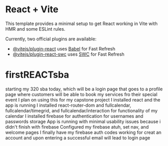 # React + Vite

This template provides a minimal setup to get React working in Vite with HMR and some ESLint rules.

Currently, two official plugins are available:

- [@vitejs/plugin-react](https://github.com/vitejs/vite-plugin-react/blob/main/packages/plugin-react/README.md) uses [Babel](https://babeljs.io/) for Fast Refresh
- [@vitejs/plugin-react-swc](https://github.com/vitejs/vite-plugin-react-swc) uses [SWC](https://swc.rs/) for Fast Refresh
# firstREACTsba


starting my 320 sba today, which will be a login page that goes to a profile page where customers will be able to book my services fro their special event
I plan on using this for my capstone project
I installed react and the app is running
I installed react-router-dom and fullcalendar, fullcalendar/timegrid, and fullcalendar/interaction for functionality of my calendar
I installed firebase for authentication for usernames and passwords storage
App is running with minimal usability issues because i didn't finish with firebase
Configured my firebase atuh, set nav, and welcome pages
I finally have my firebase auth codes working for creat an account and upon entering a successful email will lead to login page
